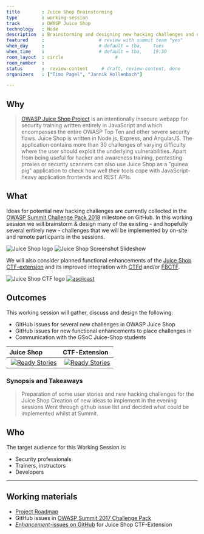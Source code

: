 ```yaml
---
title        : Juice Shop Brainstorming
type         : working-session
track        : OWASP Juice Shop
technology   : Node
description  : Brainstorming and designing new hacking challenges and other features for OWASP Juice Shop and its CTF-extension.
featured     :                    # review with summit team "yes"
when_day     :                    # default = tba,    Tues
when_time    :                    # default = tba,    19:30
room_layout  : circle                   #
room_number  :
status       :  review-content     # draft, review-content, done
organizers   : ["Timo Pagel", "Jannik Hollenbach"]

---
```


## Why

> [OWASP Juice Shop Project](https://www.owasp.org/index.php/OWASP_Juice_Shop_Project "OWASP Juice Shop Project")
> is an intentionally insecure webapp for security training written
> entirely in JavaScript and which encompasses the entire OWASP Top Ten
> and other severe security flaws. Juice Shop is written in Node.js,
> Express, and AngularJS. The application contains more than 30
> challenges of varying difficulty where the user should exploit the
> underlying vulnerabilities. Apart from being useful for hacker and
> awareness training, pentesting proxies or security scanners can also
> use Juice Shop as a "guinea pig" application to check how well their
> tools cope with JavaScript-heavy application frontends and REST APIs.


## What

Ideas for potential new hacking challenges are currently collected in
the
[OWASP Summit Challenge Pack 2018](https://github.com/bkimminich/juice-shop/milestone/5)
milestone on GitHub. In this working session we will brainstorm & design
many of the existing - and hopefully several entirely new - challenges
that we will be implemented by on-site and remote particpants in the
sessions.

![Juice Shop logo](https://github.com/bkimminich/juice-shop/raw/master/app/public/images/JuiceShop_Logo_100px.png)
![Juice Shop Screenshot Slideshow](https://github.com/bkimminich/juice-shop/blob/develop/screenshots/slideshow.gif?raw=true)

We will also consider planned functional enhancements of the [Juice Shop CTF-extension](https://www.npmjs.com/package/juice-shop-ctf-cli)
and its improved integration with [CTFd](https://ctfd.io/) and/or [FBCTF](https://github.com/iteratec/juice-shop-ctf).

![Juice Shop CTF logo](https://github.com/bkimminich/juice-shop-ctf/raw/master/images/JuiceShopCTF_Logo_100px.png)
[![asciicast](https://asciinema.org/a/120833.png)](https://asciinema.org/a/120833)

## Outcomes

This working session will gather, discuss and design the following:

- GitHub issues for several new challenges in OWASP Juice Shop
- GitHub issues for new functional enhancements to place challenges in
- Communication with the GSoC Juice-Shop students

| Juice Shop                                                                                                                             | CTF-Extension                                                                                                                                  |
|:---------------------------------------------------------------------------------------------------------------------------------------|:-----------------------------------------------------------------------------------------------------------------------------------------------|
|  [![Ready Stories](https://badge.waffle.io/bkimminich/juice-shop.svg?label=ready&title=Ready)](https://waffle.io/bkimminich/juice-shop) |  [![Ready Stories](https://badge.waffle.io/bkimminich/juice-shop-ctf.svg?label=ready&title=Ready)](https://waffle.io/bkimminich/juice-shop-ctf) |


### Synopsis and Takeaways

> Preparation of some user stories and new hacking challenges for the Juice Shop
> Creation of new ideas to implement in the evening sessions
> Went through github issue list and decided what could be implemented whilst at Summit.


## Who

The target audience for this Working Session is:

- Security professionals
- Trainers, instructors
- Developers

---

## Working materials

- [Project Roadmap](https://www.owasp.org/index.php/OWASP_Juice_Shop_Project#tab=Road_Map_and_Getting_Involved)
- GitHub issues in
  [OWASP Summit 2017 Challenge Pack](https://github.com/bkimminich/juice-shop/milestone/3)
- [_Enhancement_-issues on GitHub](https://github.com/bkimminich/juice-shop-ctf/issues?q=is%3Aissue+is%3Aopen+label%3Aenhancement)
  for Juice Shop CTF-Extension
